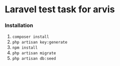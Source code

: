 # Laravel test task for arvis

### Installation

1. `composer install`
2. `php artisan key:generate`
3. `npm install`
4. `php artisan migrate`
5. `php artisan db:seed`
